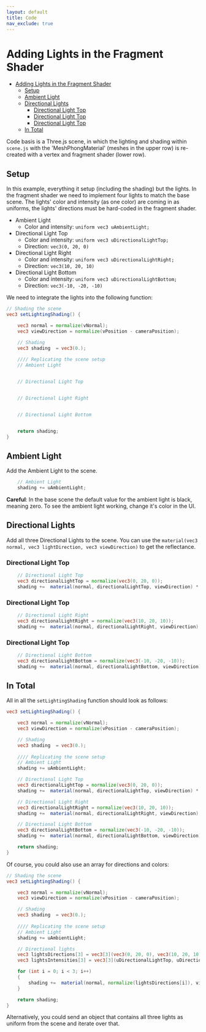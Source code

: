 ```yaml
---
layout: default
title: Code
nav_exclude: true
---
```



# Adding Lights in the Fragment Shader

* [Adding Lights in the Fragment Shader](#adding-lights-in-the-fragment-shader)
    * [Setup](#setup)
    * [Ambient Light](#ambient-light)
    * [Directional Lights](#directional-lights)
        * [Directional Light Top](#directional-light-top)
        * [Directional Light Top](#directional-light-top-1)
        * [Directional Light Top](#directional-light-top-2)
    * [In Total](#in-total)

Code basis is a Three.js scene, in which the lighting and shading within `scene.js` with the 'MeshPhongMaterial' (meshes in the upper row) is re-created with a vertex and fragment shader (lower row).

## Setup

In this example, everything it setup (including the shading) but the lights. In the fragment shader we need to implement four lights to match the base scene. The lights' color and intensity (as one color) are coming in as uniforms, the lights' directions must be hard-coded in the fragment shader.

* Ambient Light
    * Color and intensity: `uniform vec3 uAmbientLight;`
* Directional Light Top
    * Color and intensity: `uniform vec3 uDirectionalLightTop;`
    * Direction: `vec3(0, 20, 0)`
* Directional Light Right
    * Color and intensity: `uniform vec3 uDirectionalLightRight;`
    * Direction: `vec3(10, 20, 10)`
* Directional Light Bottom
    * Color and intensity: `uniform vec3 uDirectionalLightBottom;`
    * Direction: `vec3(-10, -20, -10)`


We need to integrate the lights into the following function:

```glsl
// Shading the scene
vec3 setLightingShading() {

    vec3 normal = normalize(vNormal);
    vec3 viewDirection = normalize(vPosition - cameraPosition);

    // Shading
    vec3 shading  = vec3(0.);
    
    //// Replicating the scene setup
    // Ambient Light


    // Directional Light Top


    // Directional Light Right


    // Directional Light Bottom


    return shading;
}
```


## Ambient Light

Add the Ambient Light to the scene.

```glsl
    // Ambient Light
    shading += uAmbientLight;
```

**Careful**: In the base scene the default value for the ambient light is black, meaning zero. To see the ambient light working, change it's color in the UI.

## Directional Lights

Add all three Directional Lights to the scene. You can use the `material(vec3 normal, vec3 lightDirection, vec3 viewDirection)` to get the reflectance.


### Directional Light Top

```glsl
    // Directional Light Top
    vec3 directionalLightTop = normalize(vec3(0, 20, 0));
    shading +=  material(normal, directionalLightTop, viewDirection) * uDirectionalLightTop;
```

### Directional Light Top

```glsl
    // Directional Light Right
    vec3 directionalLightRight = normalize(vec3(10, 20, 10));
    shading +=  material(normal, directionalLightRight, viewDirection) * uDirectionalLightRight;
```

### Directional Light Top

```glsl
    // Directional Light Bottom
    vec3 directionalLightBottom = normalize(vec3(-10, -20, -10));
    shading +=  material(normal, directionalLightBottom, viewDirection) * uDirectionalLightBottom;
```


## In Total

All in all the `setLightingShading` function should look as follows:

```glsl
vec3 setLightingShading() {

    vec3 normal = normalize(vNormal);
    vec3 viewDirection = normalize(vPosition - cameraPosition);

    // Shading
    vec3 shading  = vec3(0.);
    
    //// Replicating the scene setup
    // Ambient Light
    shading += uAmbientLight;

    // Directional Light Top
    vec3 directionalLightTop = normalize(vec3(0, 20, 0));
    shading +=  material(normal, directionalLightTop, viewDirection) * uDirectionalLightTop;

    // Directional Light Right
    vec3 directionalLightRight = normalize(vec3(10, 20, 10));
    shading +=  material(normal, directionalLightRight, viewDirection) * uDirectionalLightRight;

    // Directional Light Bottom
    vec3 directionalLightBottom = normalize(vec3(-10, -20, -10));
    shading +=  material(normal, directionalLightBottom, viewDirection) * uDirectionalLightBottom;

    return shading;
}
```

Of course, you could also use an array for directions and colors:

```glsl
// Shading the scene
vec3 setLightingShading() {

    vec3 normal = normalize(vNormal);
    vec3 viewDirection = normalize(vPosition - cameraPosition);

    // Shading
    vec3 shading  = vec3(0.);
    
    //// Replicating the scene setup
    // Ambient Light
    shading += uAmbientLight;

    // Directional lights
    vec3 lightsDirections[3] = vec3[3](vec3(0, 20, 0), vec3(10, 20, 10), vec3(-10, -20, -10));
    vec3 lightsIntensities[3] = vec3[3](uDirectionalLightTop, uDirectionalLightRight, uDirectionalLightBottom);

    for (int i = 0; i < 3; i++)
    {
        shading +=  material(normal, normalize(lightsDirections[i]), viewDirection) * lightsIntensities[i];
    }

    return shading;
}
```

Alternatively, you could send an object that contains all three lights as uniform from the scene and iterate over that.
